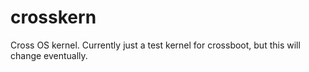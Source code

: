 # crosskern
Cross OS kernel. Currently just a test kernel for crossboot, but this will change eventually. 
